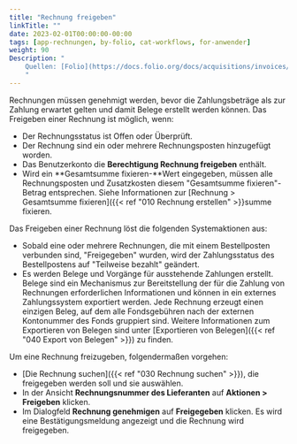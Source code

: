 ```yaml
---
title: "Rechnung freigeben"
linkTitle: ""
date: 2023-02-01T00:00:00-00:00
tags: [app-rechnungen, by-folio, cat-workflows, for-anwender]
weight: 90
Description: "
    Quellen: [Folio](https://docs.folio.org/docs/acquisitions/invoices/#approving-an-invoice) & [GBV](https://info.gbv.de/display/FOLIOGBVEXTERN/Folio:+Rechnung+freigeben)
    "
---
```


Rechnungen müssen genehmigt werden, bevor die Zahlungsbeträge als zur Zahlung erwartet gelten und damit Belege erstellt werden können. Das Freigeben einer Rechnung ist möglich, wenn:

* Der Rechnungsstatus ist Offen oder Überprüft.
* Der Rechnung sind ein oder mehrere Rechnungsposten hinzugefügt worden.
* Das Benutzerkonto die **Berechtigung Rechnung freigeben** enthält.
* Wird ein **Gesamtsumme fixieren-**Wert eingegeben, müssen alle Rechnungsposten und Zusatzkosten diesem "Gesamtsumme fixieren"-Betrag entsprechen. Siehe Informationen zur [Rechnung > Gesamtsumme fixieren]({{< ref "010 Rechnung erstellen" >}}summe fixieren.

Das Freigeben einer Rechnung löst die folgenden Systemaktionen aus:

* Sobald eine oder mehrere Rechnungen, die mit einem Bestellposten verbunden sind, "Freigegeben" wurden, wird der Zahlungsstatus des Bestellpostens auf "Teilweise bezahlt" geändert.
* Es werden Belege und Vorgänge für ausstehende Zahlungen erstellt. Belege sind ein Mechanismus zur Bereitstellung der für die Zahlung von Rechnungen erforderlichen Informationen und können in ein externes Zahlungssystem exportiert werden. Jede Rechnung erzeugt einen einzigen Beleg, auf dem alle Fondsgebühren nach der externen Kontonummer des Fonds gruppiert sind. Weitere Informationen zum Exportieren von Belegen sind unter [Exportieren von Belegen]({{< ref "040 Export von Belegen" >}}) zu finden.

Um eine Rechnung freizugeben, folgendermaßen vorgehen:

* [Die Rechnung suchen]({{< ref "030 Rechnung suchen" >}}), die freigegeben werden soll und sie auswählen.
* In der Ansicht **Rechnungsnummer des Lieferanten** auf **Aktionen > Freigeben** klicken.
* Im Dialogfeld **Rechnung genehmigen** auf **Freigegeben** klicken. Es wird eine Bestätigungsmeldung angezeigt und die Rechnung wird freigegeben.
